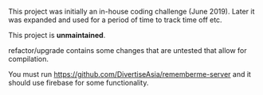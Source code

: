 This project was initially an in-house coding challenge (June 2019). Later it was expanded and used for a period of time to track time off etc.

This project is **unmaintained**.

refactor/upgrade contains some changes that are untested that allow for compilation.

You must run https://github.com/DivertiseAsia/rememberme-server and it should use firebase for some functionality.
